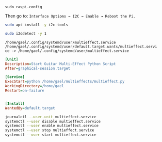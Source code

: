 ```
sudo raspi-config
```

Then go to:
`Interface Options → I2C → Enable → Reboot the Pi.`

```bash
sudo apt install -y i2c-tools
```

```bash
sudo i2cdetect -y 1
```

`/home/gael/.config/systemd/user/multieffect.service`
`/home/gael/.config/systemd/user/default.target.wants/multieffect.service -> /home/gael/.config/systemd/user/multieffect.service`

```ini
[Unit]
Description=Start Guitar Multi-Effect Python Script
After=graphical-session.target

[Service]
ExecStart=python /home/gael/multieffects/multieffect.py
WorkingDirectory=/home/gael
Restart=on-failure


[Install]
WantedBy=default.target
```

```bash
journalctl --user-unit multieffect.service
systemctl --user disable multieffect.service
systemctl --user enable multieffect.service
systemctl --user stop multieffect.service
systemctl --user start multieffect.service
```
